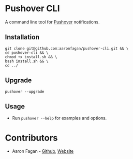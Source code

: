 # Pushover CLI
A command line tool for [Pushover](https://pushover.net/) notifications.

## Installation
```
git clone git@github.com:aaronfagan/pushover-cli.git && \
cd pushover-cli && \
chmod +x install.sh && \
bash install.sh && \
cd ../
```

## Upgrade
```
pushover --upgrade
```

## Usage
- Run `pushover --help` for examples and options.

# Contributors
* Aaron Fagan - [Github](https://github.com/aaronfagan), [Website](https://www.aaronfagan.ca/)

